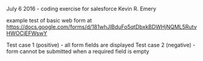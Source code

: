 July 6 2016 - coding exercise for salesforce
Kevin R. Emery

example test of basic web form at
https://docs.google.com/forms/d/181whJlBduFo5qtDbxkBDWHjNQML5RutvHWOCjEFWswY

Test case 1 (positive) - all form fields are displayed
Test case 2 (negative) - form cannot be submitted when a required field is empty
